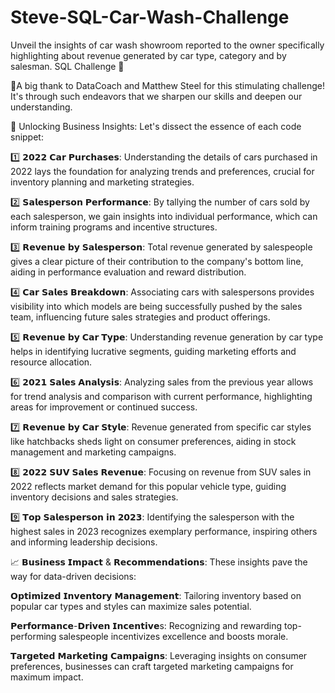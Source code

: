 # Steve-SQL-Car-Wash-Challenge
Unveil the insights of car wash showroom reported to the owner specifically highlighting about revenue generated by car type, category and by salesman.
SQL Challenge 🚀

🙏A big thank to DataCoach and Matthew Steel for this stimulating challenge! It's through such endeavors that we sharpen our skills and deepen our understanding.

💼 Unlocking Business Insights: Let's dissect the essence of each code snippet:

1️⃣ 𝟮𝟬𝟮𝟮 𝗖𝗮𝗿 𝗣𝘂𝗿𝗰𝗵𝗮𝘀𝗲𝘀: Understanding the details of cars purchased in 2022 lays the foundation for analyzing trends and preferences, crucial for inventory planning and marketing strategies.

2️⃣ 𝗦𝗮𝗹𝗲𝘀𝗽𝗲𝗿𝘀𝗼𝗻 𝗣𝗲𝗿𝗳𝗼𝗿𝗺𝗮𝗻𝗰𝗲: By tallying the number of cars sold by each salesperson, we gain insights into individual performance, which can inform training programs and incentive structures.

3️⃣ 𝗥𝗲𝘃𝗲𝗻𝘂𝗲 𝗯𝘆 𝗦𝗮𝗹𝗲𝘀𝗽𝗲𝗿𝘀𝗼𝗻: Total revenue generated by salespeople gives a clear picture of their contribution to the company's bottom line, aiding in performance evaluation and reward distribution.

4️⃣ 𝗖𝗮𝗿 𝗦𝗮𝗹𝗲𝘀 𝗕𝗿𝗲𝗮𝗸𝗱𝗼𝘄𝗻: Associating cars with salespersons provides visibility into which models are being successfully pushed by the sales team, influencing future sales strategies and product offerings.

5️⃣ 𝗥𝗲𝘃𝗲𝗻𝘂𝗲 𝗯𝘆 𝗖𝗮𝗿 𝗧𝘆𝗽𝗲: Understanding revenue generation by car type helps in identifying lucrative segments, guiding marketing efforts and resource allocation.

6️⃣ 𝟮𝟬𝟮𝟭 𝗦𝗮𝗹𝗲𝘀 𝗔𝗻𝗮𝗹𝘆𝘀𝗶𝘀: Analyzing sales from the previous year allows for trend analysis and comparison with current performance, highlighting areas for improvement or continued success.

7️⃣ 𝗥𝗲𝘃𝗲𝗻𝘂𝗲 𝗯𝘆 𝗖𝗮𝗿 𝗦𝘁𝘆𝗹𝗲: Revenue generated from specific car styles like hatchbacks sheds light on consumer preferences, aiding in stock management and marketing campaigns.

8️⃣ 𝟮𝟬𝟮𝟮 𝗦𝗨𝗩 𝗦𝗮𝗹𝗲𝘀 𝗥𝗲𝘃𝗲𝗻𝘂𝗲: Focusing on revenue from SUV sales in 2022 reflects market demand for this popular vehicle type, guiding inventory decisions and sales strategies.

9️⃣ 𝗧𝗼𝗽 𝗦𝗮𝗹𝗲𝘀𝗽𝗲𝗿𝘀𝗼𝗻 𝗶𝗻 𝟮𝟬𝟮𝟯: Identifying the salesperson with the highest sales in 2023 recognizes exemplary performance, inspiring others and informing leadership decisions.

📈 𝗕𝘂𝘀𝗶𝗻𝗲𝘀𝘀 𝗜𝗺𝗽𝗮𝗰𝘁 & 𝗥𝗲𝗰𝗼𝗺𝗺𝗲𝗻𝗱𝗮𝘁𝗶𝗼𝗻𝘀: These insights pave the way for data-driven decisions:

𝗢𝗽𝘁𝗶𝗺𝗶𝘇𝗲𝗱 𝗜𝗻𝘃𝗲𝗻𝘁𝗼𝗿𝘆 𝗠𝗮𝗻𝗮𝗴𝗲𝗺𝗲𝗻𝘁: Tailoring inventory based on popular car types and styles can maximize sales potential.

𝗣𝗲𝗿𝗳𝗼𝗿𝗺𝗮𝗻𝗰𝗲-𝗗𝗿𝗶𝘃𝗲𝗻 𝗜𝗻𝗰𝗲𝗻𝘁𝗶𝘃𝗲s: Recognizing and rewarding top-performing salespeople incentivizes excellence and boosts morale.

𝗧𝗮𝗿𝗴𝗲𝘁𝗲𝗱 𝗠𝗮𝗿𝗸𝗲𝘁𝗶𝗻𝗴 𝗖𝗮𝗺𝗽𝗮𝗶𝗴𝗻𝘀: Leveraging insights on consumer preferences, businesses can craft targeted marketing campaigns for maximum impact.
